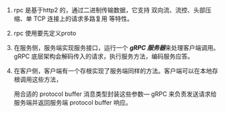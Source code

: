 1. rpc 是基于http2 的，通过二进制传输数据，它支持 双向流、流控、头部压缩、单 TCP 连接上的请求多路复用 等特性。

2. rpc 使用要先定义proto

3. 在服务侧，服务端实现服务接口，运行一个 ***gRPC 服务器***来处理客户端调用。gRPC 底层架构会解码传入的请求，执行服务方法，编码服务应答。

4. 在客户侧，客户端有一个存根实现了服务端同样的方法。客户端可以在本地存根调用这些方法，

   用合适的 protocol buffer 消息类型封装这些参数— gRPC 来负责发送请求给服务端并返回服务端 protocol buffer 响应。